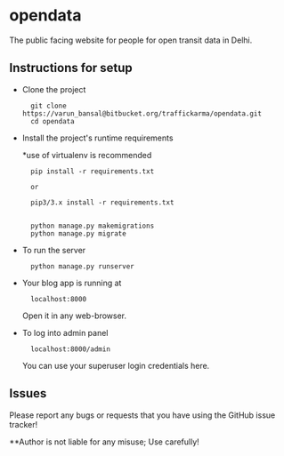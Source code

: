 # opendata

The public facing website for people for open transit data in Delhi.


Instructions for setup
------------

- Clone the project

        git clone https://varun_bansal@bitbucket.org/traffickarma/opendata.git
        cd opendata


- Install the project's runtime requirements

    *use of virtualenv is recommended

        pip install -r requirements.txt
        
        or
        
        pip3/3.x install -r requirements.txt


        python manage.py makemigrations
        python manage.py migrate

- To run the server 
    
        python manage.py runserver

- Your blog app is running at 

        localhost:8000

   Open it in any web-browser.
    
- To log into admin panel

        localhost:8000/admin
    You can use your superuser login credentials here.





Issues
------------

Please report any bugs or requests that you have using the GitHub issue tracker!


**Author is not liable for any misuse; Use carefully!